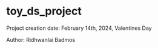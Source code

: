 # toy_ds_project

Project creation date: February 14th, 2024, Valentines Day

Author: Ridhwanlai Badmos 
